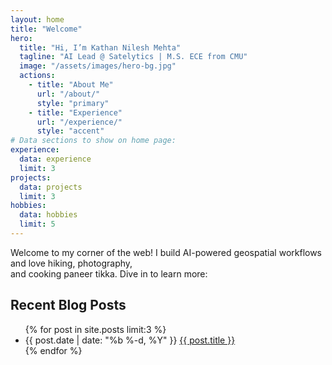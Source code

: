 ```yaml
---
layout: home
title: "Welcome"
hero:
  title: "Hi, I’m Kathan Nilesh Mehta"
  tagline: "AI Lead @ Satelytics | M.S. ECE from CMU"
  image: "/assets/images/hero-bg.jpg"
  actions:
    - title: "About Me"
      url: "/about/"
      style: "primary"
    - title: "Experience"
      url: "/experience/"
      style: "accent"
# Data sections to show on home page:
experience:
  data: experience
  limit: 3
projects:
  data: projects
  limit: 3
hobbies:
  data: hobbies
  limit: 5
---
```


Welcome to my corner of the web! I build AI-powered geospatial workflows and love hiking, photography,  
and cooking paneer tikka. Dive in to learn more:

## Recent Blog Posts

<ul class="latest-posts">
  {% for post in site.posts limit:3 %}
    <li>
      <time datetime="{{ post.date | date_to_xmlschema }}">
        {{ post.date | date: "%b %-d, %Y" }}
      </time>
      <a href="{{ post.url }}">{{ post.title }}</a>
    </li>
  {% endfor %}
</ul>

